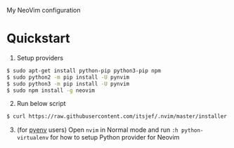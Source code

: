 My NeoVim configuration

# Quickstart

1. Setup providers

```bash
$ sudo apt-get install python-pip python3-pip npm
$ sudo python2 -m pip install -U pynvim
$ sudo python3 -m pip install -U pynvim
$ sudo npm install -g neovim
```

2. Run below script

```bash
$ curl https://raw.githubusercontent.com/itsjef/.nvim/master/installer.sh | sh -
```

3. (for [pyenv](https://github.com/pyenv/pyenv) users) Open `nvim` in Normal mode and run `:h python-virtualenv` for how to setup Python provider for Neovim
